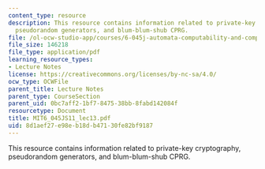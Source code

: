 ```yaml
---
content_type: resource
description: This resource contains information related to private-key cryptography,
  pseudorandom generators, and blum-blum-shub CPRG.
file: /ol-ocw-studio-app/courses/6-045j-automata-computability-and-complexity-spring-2011/8d1aef27e98eb18db47130fe82bf9187_MIT6_045JS11_lec13.pdf
file_size: 146218
file_type: application/pdf
learning_resource_types:
- Lecture Notes
license: https://creativecommons.org/licenses/by-nc-sa/4.0/
ocw_type: OCWFile
parent_title: Lecture Notes
parent_type: CourseSection
parent_uid: 0bc7aff2-1bf7-8475-38bb-8fabd142084f
resourcetype: Document
title: MIT6_045JS11_lec13.pdf
uid: 8d1aef27-e98e-b18d-b471-30fe82bf9187
---
```

This resource contains information related to private-key cryptography, pseudorandom generators, and blum-blum-shub CPRG.